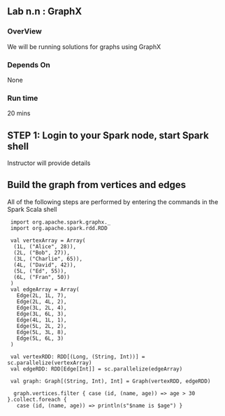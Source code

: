 ## Lab n.n : GraphX

### OverView
We will be running solutions for graphs using GraphX 

### Depends On 
None

### Run time
20 mins


## STEP 1: Login to your Spark node, start Spark shell
Instructor will provide details

## Build the graph from vertices and edges
 
All of the following steps are performed by entering the commands in the Spark Scala shell
 
     import org.apache.spark.graphx._
     import org.apache.spark.rdd.RDD
 
     val vertexArray = Array(
      (1L, ("Alice", 28)),
      (2L, ("Bob", 27)),
      (3L, ("Charlie", 65)),
      (4L, ("David", 42)),
      (5L, ("Ed", 55)),
      (6L, ("Fran", 50))
     )
     val edgeArray = Array(
       Edge(2L, 1L, 7),
       Edge(2L, 4L, 2),
       Edge(3L, 2L, 4),
       Edge(3L, 6L, 3),
       Edge(4L, 1L, 1),
       Edge(5L, 2L, 2),
       Edge(5L, 3L, 8),
       Edge(5L, 6L, 3)
     )
 
     val vertexRDD: RDD[(Long, (String, Int))] = sc.parallelize(vertexArray)
     val edgeRDD: RDD[Edge[Int]] = sc.parallelize(edgeArray)
 
     val graph: Graph[(String, Int), Int] = Graph(vertexRDD, edgeRDD)
 
      graph.vertices.filter { case (id, (name, age)) => age > 30 }.collect.foreach {
       case (id, (name, age)) => println(s"$name is $age") }
  